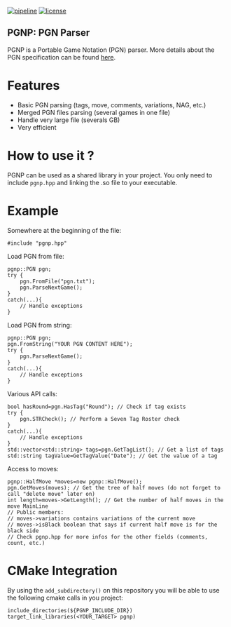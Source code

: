 [![pipeline](https://gitlab.com/manzerbredes/pgnp/badges/master/pipeline.svg)](https://gitlab.com/manzerbredes/pgnp/-/commits/master)
[![license](https://img.shields.io/badge/License-LGPL_v3-blue.svg)](https://www.gnu.org/licenses/lgpl-3.0)

## PGNP: PGN Parser

PGNP is a Portable Game Notation (PGN) parser. More details about the
PGN specification can be found [here](https://www.chessclub.com/help/PGN-spec).

# Features
- Basic PGN parsing (tags, move, comments, variations, NAG, etc.)
- Merged PGN files parsing (several games in one file)
- Handle very large file (severals GB)
- Very efficient

# How to use it ?
PGNP can be used as a shared library in your project.
You only need to include `pgnp.hpp` and linking the .so file to your
executable.

# Example
Somewhere at the beginning of the file:

    #include "pgnp.hpp"
Load PGN from file:

    pgnp::PGN pgn;
    try {
        pgn.FromFile("pgn.txt");
        pgn.ParseNextGame();
    }
    catch(...){
        // Handle exceptions
    }
Load PGN from string:

    pgnp::PGN pgn;
    pgn.FromString("YOUR PGN CONTENT HERE");
    try {
        pgn.ParseNextGame();
    }
    catch(...){
        // Handle exceptions
    }
Various API calls:

    bool hasRound=pgn.HasTag("Round"); // Check if tag exists
    try {
        pgn.STRCheck(); // Perform a Seven Tag Roster check
    }
    catch(...){
        // Handle exceptions
    }
    std::vector<std::string> tags=pgn.GetTagList(); // Get a list of tags
    std::string tagValue=GetTagValue("Date"); // Get the value of a tag
Access to moves:

    pgnp::HalfMove *moves=new pgnp::HalfMove();
    pgn.GetMoves(moves); // Get the tree of half moves (do not forget to call "delete move" later on)
    int length=moves->GetLength(); // Get the number of half moves in the move MainLine
    // Public members:
    // moves->variations contains variations of the current move
    // moves->isBlack boolean that says if current half move is for the black side
    // Check pgnp.hpp for more infos for the other fields (comments, count, etc.)

# CMake Integration
By using the `add_subdirectory()` on this repository you will be able to use the following cmake calls in you project:

    include_directories(${PGNP_INCLUDE_DIR})
    target_link_libraries(<YOUR_TARGET> pgnp)


